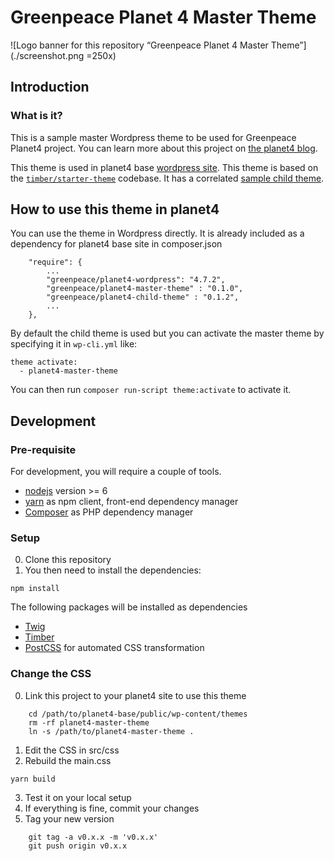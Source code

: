 # Greenpeace Planet 4 Master Theme

![Logo banner for this repository “Greenpeace Planet 4 Master Theme”](./screenshot.png =250x)

## Introduction

### What is it?
This is a sample master Wordpress theme to be used for Greenpeace Planet4 project.
You can learn more about this project on [the planet4 blog](https://medium.com/planet4).

This theme is used in planet4 base [wordpress site](https://github.com/greenpeace/planet4-base).
This theme is based on the [`timber/starter-theme`](https://github.com/timber/starter-theme) codebase.
It has a correlated [sample child theme](https://github.com/greenpeace/greenpeace-planet4-child-theme).

## How to use this theme in planet4

You can use the theme in Wordpress directly.
It is already included as a dependency for planet4 base site in composer.json
```
	"require": {
		...
		"greenpeace/planet4-wordpress": "4.7.2",
		"greenpeace/planet4-master-theme" : "0.1.0",
		"greenpeace/planet4-child-theme" : "0.1.2",
		...
	},
```

By default the child theme is used but you can activate the master theme
by specifying it in `wp-cli.yml` like:
```
theme activate:
  - planet4-master-theme
```

You can then run `composer run-script theme:activate` to activate it.

## Development

### Pre-requisite

For development, you will require a couple of tools.

- [nodejs](https://nodejs.org) version >= 6
- [yarn](https://yarnpkg.com/) as npm client, front-end dependency manager
- [Composer](https://getcomposer.org/) as PHP dependency manager

### Setup

0. Clone this repository
1. You then need to install the dependencies:
```
npm install
```

The following packages will be installed as dependencies
- [Twig](http://twig.sensiolabs.org/)
- [Timber](https://timber.github.io/timber/)
- [PostCSS](http://postcss.org/) for automated CSS transformation

### Change the CSS

0. Link this project to your planet4 site to use this theme
```
    cd /path/to/planet4-base/public/wp-content/themes
    rm -rf planet4-master-theme
    ln -s /path/to/planet4-master-theme .
```
1. Edit the CSS in src/css
2. Rebuild the main.css
```
yarn build
```
3. Test it on your local setup
4. If everything is fine, commit your changes
5. Tag your new version
```
    git tag -a v0.x.x -m 'v0.x.x'
    git push origin v0.x.x
```
